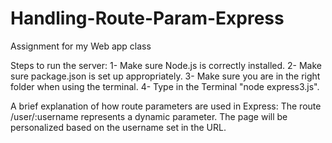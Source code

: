 # Handling-Route-Param-Express
Assignment for my Web app class

Steps to run the server:
1- Make sure Node.js is correctly installed. 
2- Make sure package.json is set up appropriately. 
3- Make sure you are in the right folder when using the terminal. 
4- Type in the Terminal "node express3.js".


A brief explanation of how route parameters are used in Express:
The route /user/:username represents a dynamic parameter.
The page will be personalized based on the username set in the URL.
